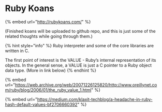 # Ruby Koans

{% embed url="http://rubykoans.com/" %}

(Finished koans will be uploaded to github repo, and this is just some of the related thoughts while going through them.)

{% hint style="info" %}
Ruby interpreter and some of the core libraries are written in C.&#x20;

The first point of interest is the VALUE - Ruby’s internal representation of its objects. In the general sense, a VALUE is just a C pointer to a Ruby object data type. (More in link below)
{% endhint %}

{% embed url="https://web.archive.org/web/20071226125820/http://www.oreillynet.com/ruby/blog/2006/01/the_ruby_value_1.html" %}

{% embed url="https://medium.com/klaxit-techblog/a-headache-in-ruby-hash-default-values-bf2706660392" %}

